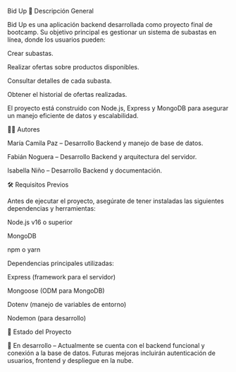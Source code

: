 Bid Up
📖 Descripción General

Bid Up es una aplicación backend desarrollada como proyecto final de bootcamp.
Su objetivo principal es gestionar un sistema de subastas en línea, donde los usuarios pueden:

Crear subastas.

Realizar ofertas sobre productos disponibles.

Consultar detalles de cada subasta.

Obtener el historial de ofertas realizadas.

El proyecto está construido con Node.js, Express y MongoDB para asegurar un manejo eficiente de datos y escalabilidad.

👩‍💻 Autores

María Camila Paz – Desarrollo Backend y manejo de base de datos.

Fabián Noguera – Desarrollo Backend y arquitectura del servidor.

Isabella Niño – Desarrollo Backend y documentación.

🛠️ Requisitos Previos

Antes de ejecutar el proyecto, asegúrate de tener instaladas las siguientes dependencias y herramientas:

Node.js
 v16 o superior

MongoDB

npm
 o yarn

Dependencias principales utilizadas:

Express (framework para el servidor)

Mongoose (ODM para MongoDB)

Dotenv (manejo de variables de entorno)

Nodemon (para desarrollo)



🚧 Estado del Proyecto

🔹 En desarrollo – Actualmente se cuenta con el backend funcional y conexión a la base de datos. Futuras mejoras incluirán autenticación de usuarios, frontend y despliegue en la nube.

